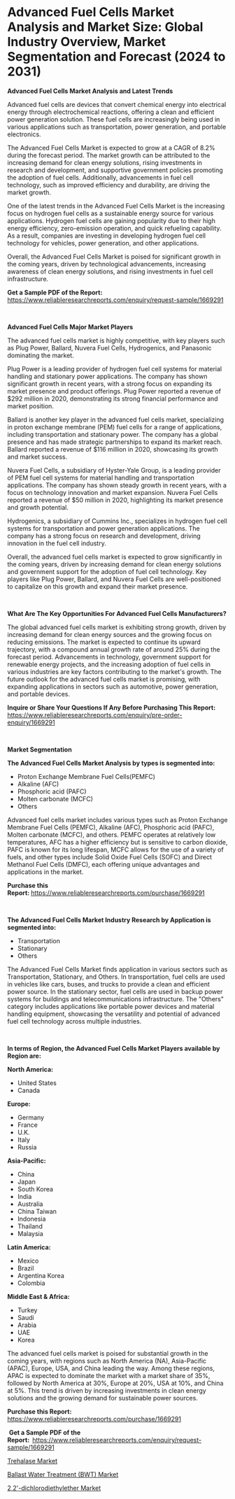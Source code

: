 <p><h1>Advanced Fuel Cells Market Analysis and Market Size: Global Industry Overview, Market Segmentation and Forecast (2024 to 2031)</h1></p><p><strong>Advanced Fuel Cells Market Analysis and Latest Trends</strong></p>
<p><p>Advanced fuel cells are devices that convert chemical energy into electrical energy through electrochemical reactions, offering a clean and efficient power generation solution. These fuel cells are increasingly being used in various applications such as transportation, power generation, and portable electronics.</p><p>The Advanced Fuel Cells Market is expected to grow at a CAGR of 8.2% during the forecast period. The market growth can be attributed to the increasing demand for clean energy solutions, rising investments in research and development, and supportive government policies promoting the adoption of fuel cells. Additionally, advancements in fuel cell technology, such as improved efficiency and durability, are driving the market growth.</p><p>One of the latest trends in the Advanced Fuel Cells Market is the increasing focus on hydrogen fuel cells as a sustainable energy source for various applications. Hydrogen fuel cells are gaining popularity due to their high energy efficiency, zero-emission operation, and quick refueling capability. As a result, companies are investing in developing hydrogen fuel cell technology for vehicles, power generation, and other applications.</p><p>Overall, the Advanced Fuel Cells Market is poised for significant growth in the coming years, driven by technological advancements, increasing awareness of clean energy solutions, and rising investments in fuel cell infrastructure.</p></p>
<p><strong>Get a Sample PDF of the Report:&nbsp;</strong> <a href="https://www.reliableresearchreports.com/enquiry/request-sample/1669291">https://www.reliableresearchreports.com/enquiry/request-sample/1669291</a></p>
<p>&nbsp;</p>
<p><strong>Advanced Fuel Cells Major Market Players</strong></p>
<p><p>The advanced fuel cells market is highly competitive, with key players such as Plug Power, Ballard, Nuvera Fuel Cells, Hydrogenics, and Panasonic dominating the market. </p><p>Plug Power is a leading provider of hydrogen fuel cell systems for material handling and stationary power applications. The company has shown significant growth in recent years, with a strong focus on expanding its market presence and product offerings. Plug Power reported a revenue of $292 million in 2020, demonstrating its strong financial performance and market position.</p><p>Ballard is another key player in the advanced fuel cells market, specializing in proton exchange membrane (PEM) fuel cells for a range of applications, including transportation and stationary power. The company has a global presence and has made strategic partnerships to expand its market reach. Ballard reported a revenue of $116 million in 2020, showcasing its growth and market success.</p><p>Nuvera Fuel Cells, a subsidiary of Hyster-Yale Group, is a leading provider of PEM fuel cell systems for material handling and transportation applications. The company has shown steady growth in recent years, with a focus on technology innovation and market expansion. Nuvera Fuel Cells reported a revenue of $50 million in 2020, highlighting its market presence and growth potential.</p><p>Hydrogenics, a subsidiary of Cummins Inc., specializes in hydrogen fuel cell systems for transportation and power generation applications. The company has a strong focus on research and development, driving innovation in the fuel cell industry. </p><p>Overall, the advanced fuel cells market is expected to grow significantly in the coming years, driven by increasing demand for clean energy solutions and government support for the adoption of fuel cell technology. Key players like Plug Power, Ballard, and Nuvera Fuel Cells are well-positioned to capitalize on this growth and expand their market presence.</p></p>
<p>&nbsp;</p>
<p><strong>What Are The Key Opportunities For Advanced Fuel Cells Manufacturers?</strong></p>
<p><p>The global advanced fuel cells market is exhibiting strong growth, driven by increasing demand for clean energy sources and the growing focus on reducing emissions. The market is expected to continue its upward trajectory, with a compound annual growth rate of around 25% during the forecast period. Advancements in technology, government support for renewable energy projects, and the increasing adoption of fuel cells in various industries are key factors contributing to the market's growth. The future outlook for the advanced fuel cells market is promising, with expanding applications in sectors such as automotive, power generation, and portable devices.</p></p>
<p><strong>Inquire or Share Your Questions If Any Before Purchasing This Report:</strong> <a href="https://www.reliableresearchreports.com/enquiry/pre-order-enquiry/1669291">https://www.reliableresearchreports.com/enquiry/pre-order-enquiry/1669291</a></p>
<p>&nbsp;</p>
<p><strong>Market Segmentation</strong></p>
<p><strong>The Advanced Fuel Cells Market Analysis by types is segmented into:</strong></p>
<p><ul><li>Proton Exchange Membrane Fuel Cells(PEMFC)</li><li>Alkaline (AFC)</li><li>Phosphoric acid (PAFC)</li><li>Molten carbonate (MCFC)</li><li>Others</li></ul></p>
<p><p>Advanced fuel cells market includes various types such as Proton Exchange Membrane Fuel Cells (PEMFC), Alkaline (AFC), Phosphoric acid (PAFC), Molten carbonate (MCFC), and others. PEMFC operates at relatively low temperatures, AFC has a higher efficiency but is sensitive to carbon dioxide, PAFC is known for its long lifespan, MCFC allows for the use of a variety of fuels, and other types include Solid Oxide Fuel Cells (SOFC) and Direct Methanol Fuel Cells (DMFC), each offering unique advantages and applications in the market.</p></p>
<p><strong>Purchase this Report:&nbsp;</strong><a href="https://www.reliableresearchreports.com/purchase/1669291">https://www.reliableresearchreports.com/purchase/1669291</a></p>
<p>&nbsp;</p>
<p><strong>The Advanced Fuel Cells Market Industry Research by Application is segmented into:</strong></p>
<p><ul><li>Transportation</li><li>Stationary</li><li>Others</li></ul></p>
<p><p>The Advanced Fuel Cells Market finds application in various sectors such as Transportation, Stationary, and Others. In transportation, fuel cells are used in vehicles like cars, buses, and trucks to provide a clean and efficient power source. In the stationary sector, fuel cells are used in backup power systems for buildings and telecommunications infrastructure. The "Others" category includes applications like portable power devices and material handling equipment, showcasing the versatility and potential of advanced fuel cell technology across multiple industries.</p></p>
<p>&nbsp;</p>
<p><strong>In terms of Region, the Advanced Fuel Cells Market Players available by Region are:</strong></p>
<p>
    <p> <strong> North America: </strong>
        <ul>
            <li>United States</li>
            <li>Canada</li>
        </ul>
        </p> 
    <p> <strong> Europe: </strong>
        <ul>
            <li>Germany</li>
            <li>France</li>
            <li>U.K.</li>
            <li>Italy</li>
            <li>Russia</li>
        </ul>
        </p> 
    <p> <strong> Asia-Pacific: </strong>
        <ul>
            <li>China</li>
            <li>Japan</li>
            <li>South Korea</li>
            <li>India</li>
            <li>Australia</li>
            <li>China Taiwan</li>
            <li>Indonesia</li>
            <li>Thailand</li>
            <li>Malaysia</li>
        </ul>
        </p> 
    <p> <strong> Latin America: </strong>
        <ul>
            <li>Mexico</li>
            <li>Brazil</li>
            <li>Argentina Korea</li>
            <li>Colombia</li>
        </ul>
        </p> 
    <p> <strong> Middle East & Africa: </strong>
        <ul>
            <li>Turkey</li>
            <li>Saudi</li>
            <li>Arabia</li>
            <li>UAE</li>
            <li>Korea</li>
        </ul>
    </p>
    </p>
<p><p>The advanced fuel cells market is poised for substantial growth in the coming years, with regions such as North America (NA), Asia-Pacific (APAC), Europe, USA, and China leading the way. Among these regions, APAC is expected to dominate the market with a market share of 35%, followed by North America at 30%, Europe at 20%, USA at 10%, and China at 5%. This trend is driven by increasing investments in clean energy solutions and the growing demand for sustainable power sources.</p></p>
<p><strong>Purchase this Report: </strong><a href="https://www.reliableresearchreports.com/purchase/1669291">https://www.reliableresearchreports.com/purchase/1669291</a></p>
<p>&nbsp;<strong>Get a Sample PDF of the Report:&nbsp;&nbsp;</strong><a href="https://www.reliableresearchreports.com/enquiry/request-sample/1669291">https://www.reliableresearchreports.com/enquiry/request-sample/1669291</a></p>
<p><strong></strong></p>
<p><p><a href="https://gamy-alyssum-396.notion.site/Trehalase-Market-Provides-Detailed-Segmentation-of-this-Market-based-on-Type-Application-and-Regio-6c1af62a7e0d45818813b77ab1eb6df1">Trehalase Market</a></p><p><a href="https://www.linkedin.com/pulse/ballast-water-treatment-bwt-market-size-growing-forecasted-btezc?trackingId=uUggePyDuRN9UBnj4Nq2Aw%3D%3D">Ballast Water Treatment (BWT) Market</a></p><p><a href="https://www.linkedin.com/pulse/22-dichlorodiethylether-market-goal-estimating-size-future-x20lc?trackingId=LJiwu3ulJCKYXnBzyugZKQ%3D%3D">2,2'-dichlorodiethylether Market</a></p></p>